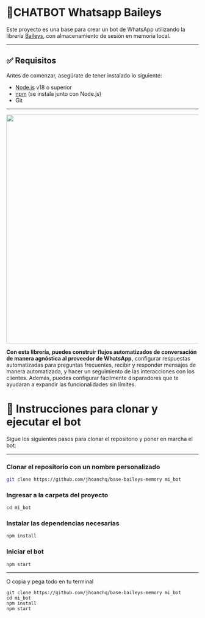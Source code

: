 # 🤖CHATBOT Whatsapp Baileys

Este proyecto es una base para crear un bot de WhatsApp utilizando la librería [Baileys](https://github.com/WhiskeySockets/Baileys), con almacenamiento de sesión en memoria local.

---

## ✅ Requisitos

Antes de comenzar, asegúrate de tener instalado lo siguiente:

- [Node.js](https://nodejs.org/) v18 o superior
- [npm](https://www.npmjs.com/) (se instala junto con Node.js)
- Git

---

<p align="center">
  <img width="600" src="https://web.jcsperu.com/wp-content/uploads/2025/05/Agregar-un-subtitulo-1024x1024-1.png">
</p>

**Con esta librería, puedes construir flujos automatizados de conversación de manera agnóstica al proveedor de WhatsApp,** configurar respuestas automatizadas para preguntas frecuentes, recibir y responder mensajes de manera automatizada, y hacer un seguimiento de las interacciones con los clientes.  Además, puedes configurar fácilmente disparadores que te ayudaran a expandir las funcionalidades sin límites.

# 🚀 Instrucciones para clonar y ejecutar el bot

Sigue los siguientes pasos para clonar el repositorio y poner en marcha el bot:

---

### Clonar el repositorio con un nombre personalizado

```bash
git clone https://github.com/jhoanchq/base-baileys-memory mi_bot
```

### Ingresar a la carpeta del proyecto

```bash
cd mi_bot
```

### Instalar las dependencias necesarias

```bash
npm install
```

### Iniciar el bot

```bash
npm start
```

---

O copia y pega todo en tu terminal

```
git clone https://github.com/jhoanchq/base-baileys-memory mi_bot
cd mi_bot
npm install
npm start
```